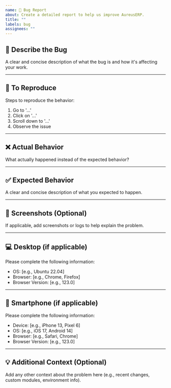 ```yaml
---
name: 🐛 Bug Report
about: Create a detailed report to help us improve AureusERP.
title: ""
labels: bug
assignees: ""
---
```


## 🐞 Describe the Bug

A clear and concise description of what the bug is and how it's affecting your work.

---

## 🔁 To Reproduce

Steps to reproduce the behavior:

1. Go to '...'
2. Click on '...'
3. Scroll down to '...'
4. Observe the issue

---

## ❌ Actual Behavior

What actually happened instead of the expected behavior?

---

## ✅ Expected Behavior

A clear and concise description of what you expected to happen.

---

## 📸 Screenshots (Optional)

If applicable, add screenshots or logs to help explain the problem.

---

## 💻 Desktop (if applicable)

Please complete the following information:

-   OS: [e.g., Ubuntu 22.04]
-   Browser: [e.g., Chrome, Firefox]
-   Browser Version: [e.g., 123.0]

---

## 📱 Smartphone (if applicable)

Please complete the following information:

-   Device: [e.g., iPhone 13, Pixel 6]
-   OS: [e.g., iOS 17, Android 14]
-   Browser: [e.g., Safari, Chrome]
-   Browser Version: [e.g., 123.0]

---

## 💡 Additional Context (Optional)

Add any other context about the problem here (e.g., recent changes, custom modules, environment info).
